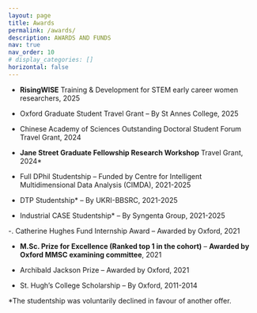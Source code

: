 ```yaml
---
layout: page
title: Awards
permalink: /awards/
description: AWARDS AND FUNDS
nav: true
nav_order: 10
# display_categories: []
horizontal: false
---
```

- **RisingWISE** Training & Development for STEM early career women researchers, 2025

- Oxford Graduate Student Travel Grant – By St Annes College, 2025

- Chinese Academy of Sciences Outstanding Doctoral Student Forum Travel Grant, 2024

- **Jane Street Graduate Fellowship Research Workshop** Travel Grant, 2024*

-	Full DPhil Studentship – Funded by Centre for Intelligent Multidimensional Data Analysis (CIMDA), 2021-2025

-	DTP Studentship* – By UKRI-BBSRC, 2021-2025

-	Industrial CASE Studentship* – By Syngenta Group, 2021-2025

-.	Catherine Hughes Fund Internship Award – Awarded by Oxford, 2021

-	**M.Sc. Prize for Excellence (Ranked top 1 in the cohort)** – **Awarded by Oxford MMSC examining committee**, 2021

-	Archibald Jackson Prize – Awarded by Oxford, 2021

-	St. Hugh’s College Scholarship – By Oxford, 2011-2014
    

*The studentship was voluntarily declined in favour of another offer.

